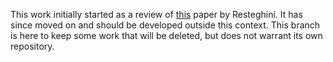 This work initially started as a review of [this](https://arxiv.org/abs/2410.17724) paper by Resteghini.
It has since moved on and should be developed outside this context.
This branch is here to keep some work that will be deleted, but does not warrant its own repository.
